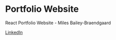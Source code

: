 # Portfolio Website

React Portfolio Website - Miles Bailey-Braendgaard

[LinkedIn](https://www.linkedin.com/in/milesbaileybraendgaard/)